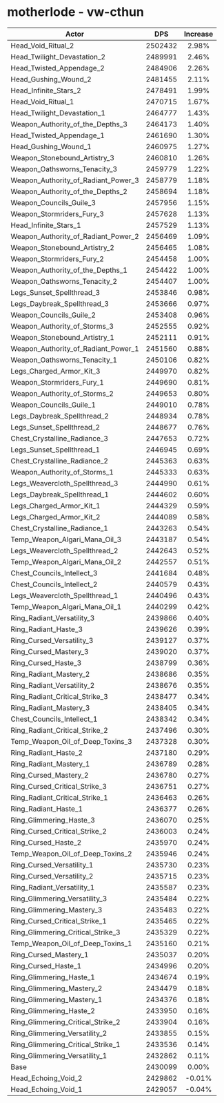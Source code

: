 # motherlode - vw-cthun
| Actor | DPS | Increase |
|---|:---:|:---:|
|Head_Void_Ritual_2|2502432|2.98%|
|Head_Twilight_Devastation_2|2489991|2.46%|
|Head_Twisted_Appendage_2|2484906|2.26%|
|Head_Gushing_Wound_2|2481455|2.11%|
|Head_Infinite_Stars_2|2478491|1.99%|
|Head_Void_Ritual_1|2470715|1.67%|
|Head_Twilight_Devastation_1|2464777|1.43%|
|Weapon_Authority_of_the_Depths_3|2464173|1.40%|
|Head_Twisted_Appendage_1|2461690|1.30%|
|Head_Gushing_Wound_1|2460975|1.27%|
|Weapon_Stonebound_Artistry_3|2460810|1.26%|
|Weapon_Oathsworns_Tenacity_3|2459779|1.22%|
|Weapon_Authority_of_Radiant_Power_3|2458779|1.18%|
|Weapon_Authority_of_the_Depths_2|2458694|1.18%|
|Weapon_Councils_Guile_3|2457956|1.15%|
|Weapon_Stormriders_Fury_3|2457628|1.13%|
|Head_Infinite_Stars_1|2457529|1.13%|
|Weapon_Authority_of_Radiant_Power_2|2456469|1.09%|
|Weapon_Stonebound_Artistry_2|2456465|1.08%|
|Weapon_Stormriders_Fury_2|2454458|1.00%|
|Weapon_Authority_of_the_Depths_1|2454422|1.00%|
|Weapon_Oathsworns_Tenacity_2|2454407|1.00%|
|Legs_Sunset_Spellthread_3|2453846|0.98%|
|Legs_Daybreak_Spellthread_3|2453666|0.97%|
|Weapon_Councils_Guile_2|2453408|0.96%|
|Weapon_Authority_of_Storms_3|2452555|0.92%|
|Weapon_Stonebound_Artistry_1|2452111|0.91%|
|Weapon_Authority_of_Radiant_Power_1|2451560|0.88%|
|Weapon_Oathsworns_Tenacity_1|2450106|0.82%|
|Legs_Charged_Armor_Kit_3|2449970|0.82%|
|Weapon_Stormriders_Fury_1|2449690|0.81%|
|Weapon_Authority_of_Storms_2|2449653|0.80%|
|Weapon_Councils_Guile_1|2449010|0.78%|
|Legs_Daybreak_Spellthread_2|2448934|0.78%|
|Legs_Sunset_Spellthread_2|2448677|0.76%|
|Chest_Crystalline_Radiance_3|2447653|0.72%|
|Legs_Sunset_Spellthread_1|2446945|0.69%|
|Chest_Crystalline_Radiance_2|2445363|0.63%|
|Weapon_Authority_of_Storms_1|2445333|0.63%|
|Legs_Weavercloth_Spellthread_3|2444990|0.61%|
|Legs_Daybreak_Spellthread_1|2444602|0.60%|
|Legs_Charged_Armor_Kit_1|2444329|0.59%|
|Legs_Charged_Armor_Kit_2|2444089|0.58%|
|Chest_Crystalline_Radiance_1|2443263|0.54%|
|Temp_Weapon_Algari_Mana_Oil_3|2443187|0.54%|
|Legs_Weavercloth_Spellthread_2|2442643|0.52%|
|Temp_Weapon_Algari_Mana_Oil_2|2442557|0.51%|
|Chest_Councils_Intellect_3|2441684|0.48%|
|Chest_Councils_Intellect_2|2440579|0.43%|
|Legs_Weavercloth_Spellthread_1|2440496|0.43%|
|Temp_Weapon_Algari_Mana_Oil_1|2440299|0.42%|
|Ring_Radiant_Versatility_3|2439866|0.40%|
|Ring_Radiant_Haste_3|2439626|0.39%|
|Ring_Cursed_Versatility_3|2439127|0.37%|
|Ring_Cursed_Mastery_3|2439020|0.37%|
|Ring_Cursed_Haste_3|2438799|0.36%|
|Ring_Radiant_Mastery_2|2438686|0.35%|
|Ring_Radiant_Versatility_2|2438676|0.35%|
|Ring_Radiant_Critical_Strike_3|2438477|0.34%|
|Ring_Radiant_Mastery_3|2438405|0.34%|
|Chest_Councils_Intellect_1|2438342|0.34%|
|Ring_Radiant_Critical_Strike_2|2437496|0.30%|
|Temp_Weapon_Oil_of_Deep_Toxins_3|2437328|0.30%|
|Ring_Radiant_Haste_2|2437180|0.29%|
|Ring_Radiant_Mastery_1|2436789|0.28%|
|Ring_Cursed_Mastery_2|2436780|0.27%|
|Ring_Cursed_Critical_Strike_3|2436751|0.27%|
|Ring_Radiant_Critical_Strike_1|2436463|0.26%|
|Ring_Radiant_Haste_1|2436377|0.26%|
|Ring_Glimmering_Haste_3|2436070|0.25%|
|Ring_Cursed_Critical_Strike_2|2436003|0.24%|
|Ring_Cursed_Haste_2|2435970|0.24%|
|Temp_Weapon_Oil_of_Deep_Toxins_2|2435946|0.24%|
|Ring_Cursed_Versatility_1|2435730|0.23%|
|Ring_Cursed_Versatility_2|2435715|0.23%|
|Ring_Radiant_Versatility_1|2435587|0.23%|
|Ring_Glimmering_Versatility_3|2435484|0.22%|
|Ring_Glimmering_Mastery_3|2435483|0.22%|
|Ring_Cursed_Critical_Strike_1|2435465|0.22%|
|Ring_Glimmering_Critical_Strike_3|2435329|0.22%|
|Temp_Weapon_Oil_of_Deep_Toxins_1|2435160|0.21%|
|Ring_Cursed_Mastery_1|2435037|0.20%|
|Ring_Cursed_Haste_1|2434996|0.20%|
|Ring_Glimmering_Haste_1|2434674|0.19%|
|Ring_Glimmering_Mastery_2|2434479|0.18%|
|Ring_Glimmering_Mastery_1|2434376|0.18%|
|Ring_Glimmering_Haste_2|2433950|0.16%|
|Ring_Glimmering_Critical_Strike_2|2433904|0.16%|
|Ring_Glimmering_Versatility_2|2433855|0.15%|
|Ring_Glimmering_Critical_Strike_1|2433536|0.14%|
|Ring_Glimmering_Versatility_1|2432862|0.11%|
|Base|2430099|0.00%|
|Head_Echoing_Void_2|2429862|-0.01%|
|Head_Echoing_Void_1|2429057|-0.04%|
